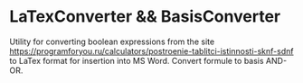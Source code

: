 # LaTexConverter && BasisConverter
Utility for converting boolean expressions from the site https://programforyou.ru/calculators/postroenie-tablitci-istinnosti-sknf-sdnf to LaTex format for insertion into MS Word.
Convert formule to basis AND-OR.
